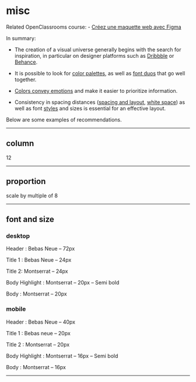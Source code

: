 # misc

Related OpenClassrooms course: - [Créez une maquette web avec Figma](https://openclassrooms.com/fr/courses/7342806-creez-une-maquette-web-avec-figma)

In summary:

- The creation of a visual universe generally begins with the search for inspiration, in particular on designer platforms such as [Dribbble](https://dribbble.com/) or [Behance](https://www.behance.net/).

- It is possible to look for [color palettes](https://coolors.co/), as well as [font duos](https://www.creativebloq.com/typography/20-perfect-type-pairings-3132120) that go well together.

- [Colors convey emotions](https://www.codeur.com/blog/psychologie-couleurs-conversion/) and make it easier to prioritize information.

- Consistency in spacing distances ([spacing and layout](https://medium.com/design-with-figma/everything-you-need-to-know-as-a-ui-designer-about-spacing-layout-grids-2bc269e12321), [white space](https://uxengineer.com/principles-of-design/white-space/)) as well as font [styles](https://help.figma.com/hc/en-us/articles/360039957034-Create-and-Apply-Text-Styles) and sizes is essential for an effective layout.

Below are some examples of recommendations.

---

## column

12

---

## proportion

scale by multiple of 8

---

## font and size

### desktop

Header : Bebas Neue – 72px

Title 1 : Bebas Neue – 24px

Title 2: Montserrat – 24px

Body Highlight : Montserrat – 20px – Semi bold

Body : Montserrat – 20px

### mobile

Header : Bebas Neue – 40px

Title 1 : Bebas neue – 20px

Title 2 : Montserrat – 20px

Body Highlight : Montserrat – 16px  – Semi bold

Body : Montserrat – 16px

---
